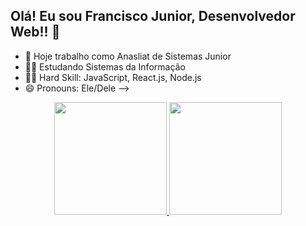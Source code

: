 ## Olá! Eu sou Francisco Junior, Desenvolvedor Web!! 👋

- 🔭 Hoje trabalho como Anasliat de Sistemas Junior
- 👨‍🎓 Estudando Sistemas da Informação
- 👨‍💻 Hard Skill: JavaScript, React.js, Node.js
- 😄 Pronouns: Ele/Dele
-->

<div align="center">
  <a href="https://github.com/Fjunior08">
  <img height="180em" src="https://github-readme-stats.vercel.app/api?username=Fjunior08&show_icons=false&theme=dracula&include_all_commits=true&count_private=true"/>
  <img height="180em" src="https://github-readme-stats.vercel.app/api/top-langs/?username=Fjunior08&layout=compact&langs_count=7&theme=dracula"/>
</div>